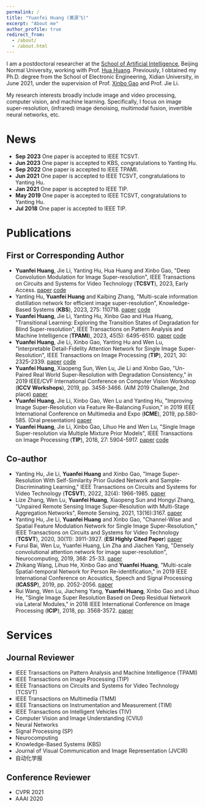```yaml
---
permalink: /
title: "Yuanfei Huang (黄源飞)"
excerpt: "About me"
author_profile: true
redirect_from: 
  - /about/
  - /about.html
---
```


I am a postdoctoral researcher at the [School of Artificial Intelligence](ai.bnu.edu.cn), Beijing Normal University, working with Prof. [Hua Huang](https://vmcl.bnu.edu.cn/group/teacher/dcdaea79b5e54b75b532795109a85a34.htm). Previously, I obtained my Ph.D. degree from the School of Electronic Engineering, Xidian University, in June 2021, under the supervision of Prof. [Xinbo Gao](https://see.xidian.edu.cn/faculty/xbgao/) and Prof. Jie Li.

My research interests broadly include image and video processing, computer vision, and machine learning. Specifically, I focus on image super-resolution, (infrared) image denoising, multimodal fusion, invertible neural networks, etc.

# News
* **Sep 2023**  One paper is accepted to IEEE TCSVT.
* **Jun 2023**  One paper is accepted to KBS, congratulations to Yanting Hu.
* **Sep 2022**  One paper is accepted to IEEE TPAMI.
* **Jun 2021**  One paper is accepted to IEEE TCSVT, congratulations to Yanting Hu.
* **Jan 2021**  One paper is accepted to IEEE TIP.
* **May 2019**  One paper is accepted to IEEE TCSVT, congratulations to Yanting Hu.
* **Jul 2018**  One paper is accepted to IEEE TIP.

# Publications
## First or Corresponding Author
* **Yuanfei Huang**, Jie Li, Yanting Hu, Hua Huang and Xinbo Gao, "Deep Convolution Modulation for Image Super-resolution", IEEE Transactions on Circuits and Systems for Video Technology (**TCSVT**), 2023, Early Access. [paper](https://ieeexplore.ieee.org/document/10256095) [code](https://github.com/YuanfeiHuang/CoMoNet)
* Yanting Hu, **Yuanfei Huang** and Kaibing Zhang, "Multi-scale information distillation network for efficient image super-resolution", Knowledge-Based Systems (**KBS**), 2023, 275: 110718. [paper](https://www.sciencedirect.com/science/article/pii/S0950705123004689)  [code](https://github.com/YuanfeiHuang/MSID)
* **Yuanfei Huang**, Jie Li, Yanting Hu, Xinbo Gao and Hua Huang, "Transitional Learning: Exploring the Transition States of Degradation for Blind Super-resolution", IEEE Transactions on Pattern Analysis and Machine Intelligence (**TPAMI**), 2023, 45(5): 6495-6510. [paper](https://ieeexplore.ieee.org/document/9893392/)  [code](https://github.com/YuanfeiHuang/TLSR)
* **Yuanfei Huang**, Jie Li, Xinbo Gao, Yanting Hu and Wen Lu, "Interpretable Detail-Fidelity Attention Network for Single Image Super-Resolution", IEEE Transactions on Image Processing (**TIP**), 2021, 30: 2325-2339.  [paper](https://ieeexplore.ieee.org/document/9334407)  [code](https://github.com/YuanfeiHuang/DeFiAN)
* **Yuanfei Huang**, Xiaopeng Sun, Wen Lu, Jie Li and Xinbo Gao, "Un-Paired Real World Super-Resolution with Degradation Consistency," in 2019 IEEE/CVF International Conference on Computer Vision Workshop (**ICCV Workshops**), 2019, pp. 3458-3466. (AIM 2019 Challenge, 2nd place) [paper](https://ieeexplore.ieee.org/abstract/document/9022113)
* **Yuanfei Huang**, Jie Li, Xinbo Gao, Wen Lu and Yanting Hu, "Improving Image Super-Resolution via Feature Re-Balancing Fusion," in 2019 IEEE International Conference on Multimedia and Expo (**ICME**), 2019, pp.580-585. (Oral presentation) [paper](https://ieeexplore.ieee.org/document/8784891)
* **Yuanfei Huang**, Jie Li, Xinbo Gao, Lihuo He and Wen Lu, "Single Image Super-resolution via Multiple Mixture Prior Models", IEEE Transactions on Image Processing (**TIP**), 2018, 27: 5904-5917. [paper](https://ieeexplore.ieee.org/document/8421656)  [code](https://github.com/YuanfeiHuang/MMPM)

## Co-author
* Yanting Hu, Jie Li, **Yuanfei Huang** and Xinbo Gao, "Image Super-Resolution With Self-Similarity Prior Guided Network and Sample-Discriminating Learning," IEEE Transactions on Circuits and Systems for Video Technology (**TCSVT**), 2022, 32(4): 1966-1985. [paper](https://ieeexplore.ieee.org/document/9467283)
* Lize Zhang, Wen Lu, **Yuanfei Huang**, Xiaopeng Sun and Hongyi Zhang, "Unpaired Remote Sensing Image Super-Resolution with Multi-Stage Aggregation Networks", Remote Sensing, 2021, 13(16):3167. [paper](https://www.mdpi.com/2072-4292/13/16/3167)
* Yanting Hu, Jie Li, **Yuanfei Huang** and Xinbo Gao, "Channel-Wise and Spatial Feature Modulation Network for Single Image Super-Resolution," IEEE Transactions on Circuits and Systems for Video Technology (**TCSVT**), 2020, 30(11): 3911-3927. (**ESI Highly Cited Paper**) [paper](https://ieeexplore.ieee.org/document/8708220)
* Furui Bai, Wen Lu, Yuanfei Huang, Lin Zha and Jiachen Yang, "Densely convolutional attention network for image super-resolution", Neurocomputing, 2019, 368: 25-33. [paper](https://www.sciencedirect.com/science/article/pii/S0925231219312081)
* Zhikang Wang, Lihuo He, Xinbo Gao and **Yuanfei Huang**, "Multi-scale Spatial-temporal Network for Person Re-identification," in 2019 IEEE International Conference on Acoustics, Speech and Signal Processing (**ICASSP**), 2019, pp. 2052-2056. [paper](https://ieeexplore.ieee.org/abstract/document/8683716)
* Rui Wang, Wen Lu, Jiacheng Yang, **Yuanfei Huang**, Xinbo Gao and Lihuo He, "Single Image Super Resolution Based on Deep Residual Network via Lateral Modules," in 2018 IEEE International Conference on Image Processing (**ICIP**), 2018, pp. 3568-3572. [paper](https://ieeexplore.ieee.org/abstract/document/8451670)


# Services
## Journal Reviewer
* IEEE Transactions on Pattern Analysis and Machine Intelligence (TPAMI)
* IEEE Transactions on Image Processing (TIP)
* IEEE Transactions on Circuits and Systems for Video Technology (TCSVT)
* IEEE Transactions on Multimedia (TMM)
* IEEE Transactions on Instrumentation and Measurement (TIM)
* IEEE Transactions on Intelligent Vehicles (TIV)
* Computer Vision and Image Understanding (CVIU)
* Neural Networks
* Signal Processing (SP)
* Neurocomputing
* Knowledge-Based Systems (KBS)
* Journal of Visual Communication and Image Representation (JVCIR)
* 自动化学报

## Conference Reviewer
* CVPR 2021
* AAAI 2020
